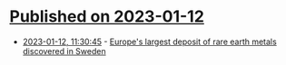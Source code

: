 # [Published on 2023-01-12](index.md)

* [2023-01-12, 11:30:45](https://news.ycombinator.com/item?id=34352040) - [Europe's largest deposit of rare earth metals discovered in Sweden](https://news.cision.com/lkab/r/europe-s-largest-deposit-of-rare-earth-metals-is-located-in-the-kiruna-area,c3696152)
